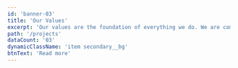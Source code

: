 ```yaml
---
id: 'banner-03'
title: 'Our Values'
excerpt: 'Our values are the foundation of everything we do. We are committed to integrity, ensuring that each project is completed with honesty and respect for our clients. Quality is at the heart of our work, and we pride ourselves on using the finest materials and expert craftsmanship to deliver exceptional results.'
path: '/projects'
dataCount: '03'
dynamicClassName: 'item secondary__bg'
btnText: 'Read more'
---
```


